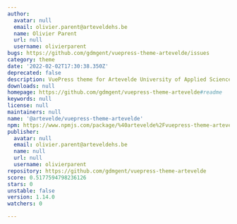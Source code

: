 ```yaml
---
author:
  avatar: null
  email: olivier.parent@arteveldehs.be
  name: Olivier Parent
  url: null
  username: olivierparent
bugs: https://github.com/gdmgent/vuepress-theme-artevelde/issues
category: theme
date: '2022-02-02T17:30:38.350Z'
deprecated: false
description: VuePress theme for Artevelde University of Applied Sciences.
downloads: null
homepage: https://github.com/gdmgent/vuepress-theme-artevelde#readme
keywords: null
license: null
maintainers: null
name: '@artevelde/vuepress-theme-artevelde'
npm: https://www.npmjs.com/package/%40artevelde%2Fvuepress-theme-artevelde
publisher:
  avatar: null
  email: olivier.parent@arteveldehs.be
  name: null
  url: null
  username: olivierparent
repository: https://github.com/gdmgent/vuepress-theme-artevelde
score: 0.5177594798236126
stars: 0
unstable: false
version: 1.14.0
watchers: 0

---
```



